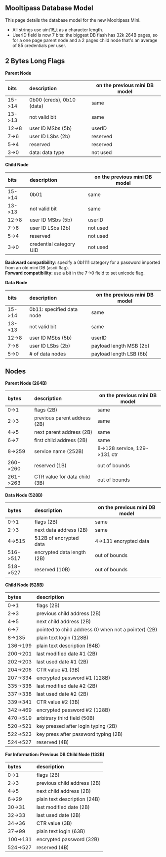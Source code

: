 ## [](#header-1) Mooltipass Database Model
This page details the database model for the new Mooltipass Mini.  
- All strings use uint16_t as a character length.  
- UserID field is now 7 bits: the biggest DB flash has 32k 264B pages, so for a one page parent node and a 2 pages child node that's an average of 85 credentials per user.  
   
## [](#header-2) 2 Bytes Long Flags

**Parent Node**

| bits | description | on the previous mini DB model |
|:-----|:------------|-------------------------------|
| 15->14 | 0b00 (creds), 0b10 (data) | same |
| 13->13 | not valid bit | same |
| 12->8 | user ID MSbs (5b) | userID |
| 7->6 | user ID LSbs (2b) | reserved |
| 5->4 | reserved | reserved |
| 3->0 | data: data type | not used |

**Child Node**

| bits | description | on the previous mini DB model |
|:-----|:------------|-------------------------------|
| 15->14 | 0b01 | same |
| 13->13 | not valid bit | same |
| 12->8 | user ID MSbs (5b) | userID |
| 7->6 | user ID LSbs (2b) | not used |
| 5->4 | reserved | not used |
| 3->0 | credential category UID | not used |

**Backward compatibility**: specify a 0b1111 category for a password imported from an old mini DB (ascii flag).  
**Forward compatibility**: use a bit in the 7->0 field to set unicode flag.  

**Data Node**

| bits | description | on the previous mini DB model |
|:-----|:------------|-------------------------------|
| 15->14 | 0b11: specified data node | same |
| 13->13 | not valid bit | same |
| 12->8 | user ID MSbs (5b) | userID |
| 7->6 | user ID LSbs (2b) | payload length MSB (2b) |
| 5->0 | # of data nodes | payload length LSB (6b) |

## [](#header-2) Nodes

**Parent Node (264B)**

| bytes | description | on the previous mini DB model |
|:------|:------------|-------------------------------|
| 0->1 | flags (2B) | same |
| 2->3 | previous parent address (2B) | same |
| 4->5 | next parent address (2B) | same |
| 6->7 | first child address (2B) | same |
| 8->259 | service name (252B) | 8->128 service, 129->131 ctr |
| 260->260 | reserved (1B) | out of bounds |
| 261->263 | CTR value for data child (3B) | out of bounds |

**Data Node (528B)**

| bytes | description | on the previous mini DB model |
|:------|:------------|-------------------------------|
| 0->1 | flags (2B) | same |
| 2->3 | next data address (2B) | same |
| 4->515 | 512B of encrypted data | 4->131 encrypted data |
| 516->517 | encrypted data length (2B) | out of bounds |
| 518->527 | reserved (10B) | out of bounds |

**Child Node (528B)**

| bytes | description |
|:------|:------------|
| 0->1 | flags (2B) |
| 2->3 | previous child address (2B) |
| 4->5 | next child address (2B) |
| 6->7 | pointed to child address (0 when not a pointer) (2B) |
| 8->135 | plain text login (128B) |
| 136->199 | plain text description (64B) |
| 200->201 | last modified date #1 (2B) |
| 202->203 | last used date #1 (2B) |
| 204->206 | CTR value #1 (3B) |
| 207->334 | encrypted password #1 (128B) |
| 335->336 | last modified date #2 (2B) |
| 337->338 | last used date #2 (2B) |
| 339->341 | CTR value #2 (3B) |
| 342->469 | encrypted password #2 (128B) |
| 470->519 | arbitrary third field (50B) |
| 520->521 | key pressed after login typing (2B) |
| 522->523 | key press after password typing (2B) |
| 524->527 | reserved (4B) |

**For Information: Previous DB Child Node (132B)**

| bytes | description |
|:------|:------------|
| 0->1 | flags (2B) |
| 2->3 | previous child address (2B) |
| 4->5 | next child address (2B) |
| 6->29 | plain text description (24B) |
| 30->31 | last modified date (2B) |
| 32->33 | last used date (2B) |
| 34->36 | CTR value (3B) |
| 37->99 | plain text login (63B) |
| 100->131 | encrypted password (32B) |
| 524->527 | reserved (4B) |
